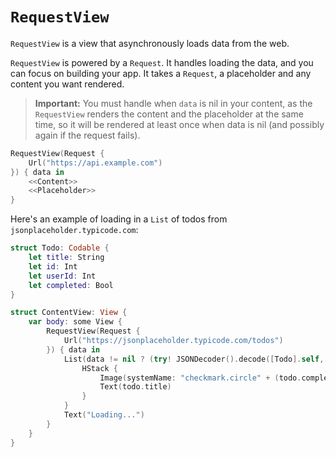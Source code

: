# `RequestView`
`RequestView` is a view that asynchronously loads data from the web.

`RequestView` is powered by a `Request`. It handles loading the data, and you can focus on building your app.
It takes a `Request`, a placeholder and any content you want rendered.

> **Important:** You must handle when `data` is nil in your content, as the `RequestView` renders the content and the placeholder at the same time, so it will be rendered at least once when data is nil (and possibly again if the request fails).

```swift
RequestView(Request {
    Url("https://api.example.com")
}) { data in
    <<Content>>
    <<Placeholder>>
}
```

Here's an example of loading in a `List` of todos from `jsonplaceholder.typicode.com`:
```swift
struct Todo: Codable {
    let title: String
    let id: Int
    let userId: Int
    let completed: Bool
}
```
```swift
struct ContentView: View {
    var body: some View {
        RequestView(Request {
            Url("https://jsonplaceholder.typicode.com/todos")
        }) { data in
            List(data != nil ? (try! JSONDecoder().decode([Todo].self, from: data!)) : []) { (todo: Todo) in
                HStack {
                    Image(systemName: "checkmark.circle" + (todo.completed ? ".fill" : ""))
                    Text(todo.title)
                }
            }
            Text("Loading...")
        }
    }
}
```

